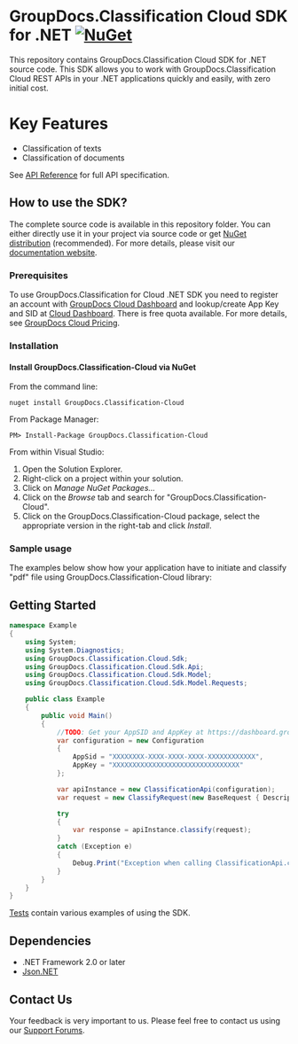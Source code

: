 # GroupDocs.Classification Cloud SDK for .NET [![NuGet](https://img.shields.io/nuget/v/Aspose.Words-Cloud.svg)](https://www.nuget.org/packages/GroupDocs.Classification-Cloud/)
This repository contains GroupDocs.Classification Cloud SDK for .NET source code. This SDK allows you to work with GroupDocs.Classification Cloud REST APIs in your .NET applications quickly and easily, with zero initial cost.

# Key Features
* Classification of texts
* Classification of documents


See [API Reference](https://apireference.groupdocs.cloud/classification/) for full API specification.

## How to use the SDK?
The complete source code is available in this repository folder. You can either directly use it in your project via source code or get [NuGet distribution](https://www.nuget.org/packages/GroupDocs.Classification-Cloud/) (recommended). For more details, please visit our [documentation website](https://docs.groupdocs.cloud/display/classificationcloud/Available+SDKs#AvailableSDKs-.NET).

### Prerequisites

To use GroupDocs.Classification for Cloud .NET SDK you need to register an account with [GroupDocs Cloud Dashboard](https://dashboard.groupdocs.cloud) and lookup/create App Key and SID at [Cloud Dashboard](https://dashboard.groupdocs.cloud/#/apps). There is free quota available. For more details, see [GroupDocs Cloud Pricing](https://purchase.groupdocs.cloud/pricing).

### Installation

#### Install GroupDocs.Classification-Cloud via NuGet

From the command line:

	nuget install GroupDocs.Classification-Cloud

From Package Manager:

	PM> Install-Package GroupDocs.Classification-Cloud

From within Visual Studio:

1. Open the Solution Explorer.
2. Right-click on a project within your solution.
3. Click on *Manage NuGet Packages...*
4. Click on the *Browse* tab and search for "GroupDocs.Classification-Cloud".
5. Click on the GroupDocs.Classification-Cloud package, select the appropriate version in the right-tab and click *Install*.

### Sample usage

The examples below show how your application have to initiate and classify "pdf" file using GroupDocs.Classification-Cloud library:
## Getting Started

```csharp
namespace Example
{
    using System;
    using System.Diagnostics;
    using GroupDocs.Classification.Cloud.Sdk;
    using GroupDocs.Classification.Cloud.Sdk.Api;
	using GroupDocs.Classification.Cloud.Sdk.Model;
    using GroupDocs.Classification.Cloud.Sdk.Model.Requests;

    public class Example
    {
        public void Main()
        {
            //TODO: Get your AppSID and AppKey at https://dashboard.groupdocs.cloud/ (free registration is required).
            var configuration = new Configuration
            {
                AppSid = "XXXXXXXX-XXXX-XXXX-XXXX-XXXXXXXXXXXX",
                AppKey = "XXXXXXXXXXXXXXXXXXXXXXXXXXXXXXXX"
            };

            var apiInstance = new ClassificationApi(configuration);
            var request = new ClassifyRequest(new BaseRequest { Description = "Try Text classification" }, "3");

            try
            {
                var response = apiInstance.classify(request);
            }
            catch (Exception e)
            {
                Debug.Print("Exception when calling ClassificationApi.classify: " + e.Message);
            }
        }
    }
}
```

[Tests](GroupDocs.Classification.Cloud.Sdk.Tests) contain various examples of using the SDK.

## Dependencies
- .NET Framework 2.0 or later
- [Json.NET](https://www.nuget.org/packages/Newtonsoft.Json/)

## Contact Us
Your feedback is very important to us. Please feel free to contact us using our [Support Forums](https://forum.groupdocs.cloud/c/classification).
